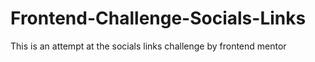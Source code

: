# Frontend-Challenge-Socials-Links
This is an attempt at the socials links challenge by frontend mentor
